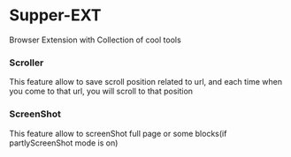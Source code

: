 # Supper-EXT
Browser Extension with Collection of cool tools

### Scroller
This feature allow to save scroll position related to url,
 and each time when you come to that url,
you will scroll to that position

### ScreenShot
This feature allow to screenShot full page or some blocks(if partlyScreenShot mode is on)

